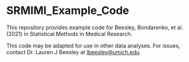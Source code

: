 # SRMIMI_Example_Code
This repository provides example code for Beesley, Bondarenko, et al. (2021) in Statistical Methods in Medical Research. 

This code may be adapted for use in other data analyses. For issues, contact Dr. Lauren J Beesley at lbeesley@umich.edu. 
